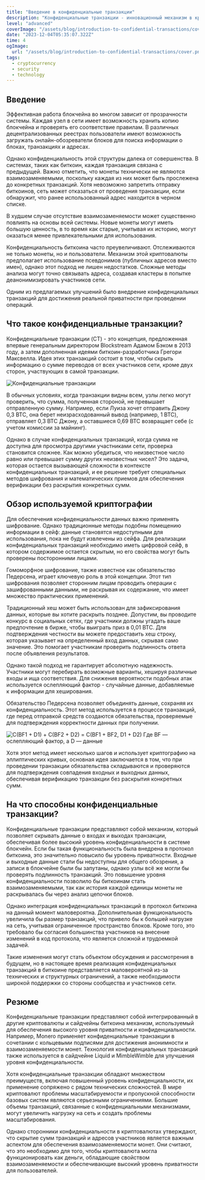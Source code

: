 ```yaml
---
title: "Введение в конфиденциальные транзакции"
description: "Конфиденциальные транзакции - инновационный механизм в криптовалютах, обеспечивающий скрытность передаваемых данных и адресов участников сети. Этот метод способствует повышению уровня конфиденциальности и анонимности транзакций."
level: "advanced"
coverImage: "/assets/blog/introduction-to-confidential-transactions/cover.png"
date: "2023-12-04T05:35:07.322Z"
time: 4
ogImage:
  url: "/assets/blog/introduction-to-confidential-transactions/cover.png"
tags:
  - cryptocurrency
  - security
  - technology
---
```



## Введение
Эффективная работа блокчейна во многом зависит от прозрачности системы. Каждая узел в сети имеет возможность хранить копию блокчейна и проверять его соответствие правилам. В различных децентрализованных реестрах пользователи имеют возможность загружать онлайн-обозреватели блоков для поиска информации о блоках, транзакциях и адресах.

Однако конфиденциальность этой структуры далека от совершенства. В системах, таких как биткоин, каждая транзакция связана с предыдущей. Важно отметить, что монеты технически не являются взаимозаменяемыми, поскольку каждая из них может быть прослежена до конкретных транзакций. Хотя невозможно запретить отправку биткоинов, сеть может отказаться от проведения транзакции, если обнаружит, что ранее использованный адрес находится в черном списке.

В худшем случае отсутствие взаимозаменяемости может существенно повлиять на основы всей системы. Новые монеты могут иметь большую ценность, в то время как старые, учитывая их историю, могут оказаться менее привлекательными для использования.

Конфиденциальность биткоина часто преувеличивают. Отслеживаются не только монеты, но и пользователи. Механизм этой криптовалюты предполагает использование псевдонимов (публичных адресов вместо имен), однако этот подход не лишен недостатков. Сложные методы анализа могут точно связывать адреса, создавая кластеры в попытке деанонимизировать участников сети.

Одним из предлагаемых улучшений было внедрение конфиденциальных транзакций для достижения реальной приватности при проведении операций.

<!-- banner_place -->

## Что такое конфиденциальные транзакции?
Конфиденциальные транзакции (CT) - это концепция, предложенная впервые генеральным директором Blockstream Адамом Бэком в 2013 году, а затем дополненная идеями биткоин-разработчика Грегори Максвелла. Идея этих транзакций состоит в том, чтобы скрыть информацию о сумме переводов от всех участников сети, кроме двух сторон, участвующих в самой транзакции.

<img src="/assets/blog/introduction-to-confidential-transactions/confidential-transaction.png" alt="Конфиденциальные транзакции" />

В обычных условиях, когда транзакции видны всем, узлы легко могут проверить, что сумма, полученная стороной, не превышает отправленную сумму. Например, если Луиза хочет отправить Джону 0,3 BTC, она берет неизрасходованный вывод (например, 1 BTC), отправляет 0,3 BTC Джону, а оставшиеся 0,69 BTC возвращает себе (с учетом комиссии за майнинг).

Однако в случае конфиденциальных транзакций, когда сумма не доступна для просмотра другими участниками сети, проверка становится сложнее. Как можно убедиться, что неизвестное число равно или превышает сумму других неизвестных чисел? Это задача, которая остается вызывающей сложности в контексте конфиденциальных транзакций, и ее решение требует специальных методов шифрования и математических приемов для обеспечения верификации без раскрытия конкретных сумм.

## Обзор используемой криптографии

Для обеспечения конфиденциальности данных важно применять шифрование. Однако традиционные методы подобны помещению информации в сейф: данные становятся недоступными для использования, пока не будут извлечены из сейфа. Для реализации конфиденциальных транзакций необходимо иметь цифровой сейф, в котором содержимое остается скрытым, но его свойства могут быть проверены посторонними лицами.

Гомоморфное шифрование, также известное как обязательство Педерсена, играет ключевую роль в этой концепции. Этот тип шифрования позволяет сторонним лицам проводить операции с зашифрованными данными, не раскрывая их содержание, что имеет множество практических применений.

Традиционный хеш может быть использован для зафиксирования данных, которые вы хотите раскрыть позднее. Допустим, вы проводите конкурс в социальных сетях, где участники должны угадать ваше предпочтение в бирже, чтобы выиграть приз в 0,01 BTC. Для подтверждения честности вы можете предоставить хеш строку, которая указывает на определенный вход данных, скрывая само значение. Это помогает участникам проверить подлинность ответа после объявления результатов.

Однако такой подход не гарантирует абсолютную надежность. Участники могут перебирать возможные варианты, хешируя различные входы и ища соответствия. Для снижения вероятности подобных атак используется ослепляющий фактор - случайные данные, добавляемые к информации для хеширования.

Обязательство Педерсена позволяет объединять данные, сохраняя их конфиденциальность. Этот метод используется в процессе транзакций, где перед отправкой средств создаются обязательства, проверяемые для подтверждения корректности данных при получении.

<img src="/assets/blog/introduction-to-confidential-transactions/formula.png" alt="C(BF1 + D1) + C(BF2 + D2) = C(BF1 + BF2, D1 + D2) Где BF — ослепляющий фактор, а D — данные" />

Хотя этот метод имеет несколько шагов и использует криптографию на эллиптических кривых, основная идея заключается в том, что при проведении транзакции обязательства складываются и проверяются для подтверждения совпадения входных и выходных данных, обеспечивая верификацию транзакции без раскрытия конкретных сумм.

## На что способны конфиденциальные транзакции?
Конфиденциальные транзакции представляют собой механизм, который позволяет скрывать данные о входах и выходах транзакции, обеспечивая более высокий уровень конфиденциальности в системе блокчейн. Если бы такая функциональность была внедрена в протокол биткоина, это значительно повысило бы уровень приватности. Входные и выходные данные стали бы недоступны для общего обозрения, а записи в блокчейне были бы запутаны, однако узлы всё же могли бы проверять подлинность транзакций. Это повышение уровня конфиденциальности позволило бы биткоинам стать взаимозаменяемыми, так как история каждой единицы монеты не раскрывалась бы через анализ цепочки блоков.

Однако интеграция конфиденциальных транзакций в протокол биткоина на данный момент маловероятна. Дополнительная функциональность увеличила бы размер транзакций, что привело бы к большей нагрузке на сеть, учитывая ограниченное пространство блоков. Кроме того, это требовало бы согласия большинства участников на внесение изменений в код протокола, что является сложной и трудоемкой задачей.

Такие изменения могут стать объектом обсуждения и рассмотрения в будущем, но в настоящее время реализация конфиденциальных транзакций в биткоине представляется маловероятной из-за технических и структурных ограничений, а также необходимости широкой поддержки со стороны сообщества и участников сети.

## Резюме
Конфиденциальные транзакции представляют собой интегрированный в другие криптовалюты и сайдчейны биткоина механизм, используемый для обеспечения высокого уровня приватности и конфиденциальности. Например, Monero применяет конфиденциальные транзакции в сочетании с кольцевыми подписями для достижения анонимности и взаимозаменяемости монет. Технология конфиденциальных транзакций также используется в сайдчейне Liquid и MimbleWimble для улучшения уровня конфиденциальности.

Хотя конфиденциальные транзакции обладают множеством преимуществ, включая повышенный уровень конфиденциальности, их применение сопряжено с рядом технических сложностей. В мире криптовалют проблемы масштабируемости и пропускной способности базовых систем являются серьезными ограничениями. Большие объемы транзакций, связанные с конфиденциальными механизмами, могут увеличить нагрузку на сеть и создать проблемы масштабирования.

Однако сторонники конфиденциальности в криптовалютах утверждают, что скрытие сумм транзакций и адресов участников является важным аспектом для обеспечения взаимозаменяемости монет. Они считают, что это необходимо для того, чтобы криптовалюта могла функционировать как деньги, обладающие свойством взаимозаменяемости и обеспечивающие высокий уровень приватности для пользователей.







